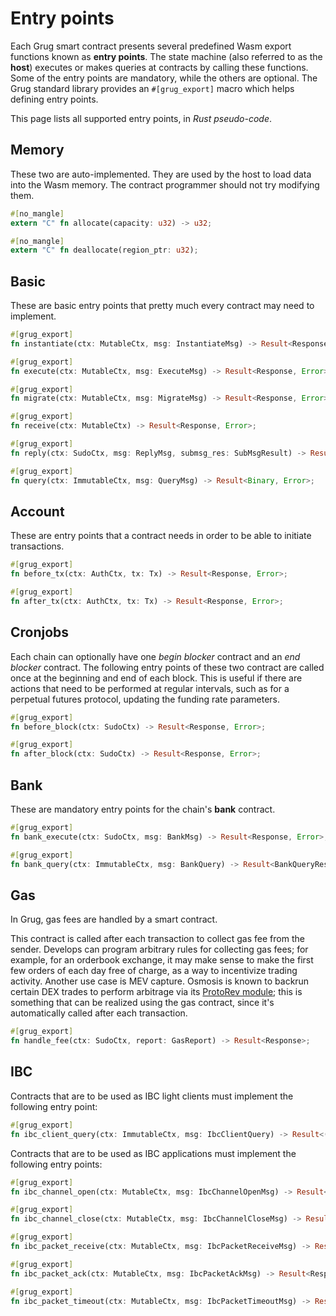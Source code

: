 # Entry points

Each Grug smart contract presents several predefined Wasm export functions known as **entry points**. The state machine (also referred to as the **host**) executes or makes queries at contracts by calling these functions. Some of the entry points are mandatory, while the others are optional. The Grug standard library provides an `#[grug_export]` macro which helps defining entry points.

This page lists all supported entry points, in _Rust pseudo-code_.

## Memory

These two are auto-implemented. They are used by the host to load data into the Wasm memory. The contract programmer should not try modifying them.

```rust
#[no_mangle]
extern "C" fn allocate(capacity: u32) -> u32;

#[no_mangle]
extern "C" fn deallocate(region_ptr: u32);
```

## Basic

These are basic entry points that pretty much every contract may need to implement.

```rust
#[grug_export]
fn instantiate(ctx: MutableCtx, msg: InstantiateMsg) -> Result<Response, Error>;

#[grug_export]
fn execute(ctx: MutableCtx, msg: ExecuteMsg) -> Result<Response, Error>;

#[grug_export]
fn migrate(ctx: MutableCtx, msg: MigrateMsg) -> Result<Response, Error>;

#[grug_export]
fn receive(ctx: MutableCtx) -> Result<Response, Error>;

#[grug_export]
fn reply(ctx: SudoCtx, msg: ReplyMsg, submsg_res: SubMsgResult) -> Result<Response, Error>;

#[grug_export]
fn query(ctx: ImmutableCtx, msg: QueryMsg) -> Result<Binary, Error>;
```

## Account

These are entry points that a contract needs in order to be able to initiate transactions.

```rust
#[grug_export]
fn before_tx(ctx: AuthCtx, tx: Tx) -> Result<Response, Error>;

#[grug_export]
fn after_tx(ctx: AuthCtx, tx: Tx) -> Result<Response, Error>;
```

## Cronjobs

Each chain can optionally have one _begin blocker_ contract and an _end blocker_ contract. The following entry points of these two contract are called once at the beginning and end of each block. This is useful if there are actions that need to be performed at regular intervals, such as for a perpetual futures protocol, updating the funding rate parameters.

```rust
#[grug_export]
fn before_block(ctx: SudoCtx) -> Result<Response, Error>;

#[grug_export]
fn after_block(ctx: SudoCtx) -> Result<Response, Error>;
```

## Bank

These are mandatory entry points for the chain's **bank** contract.

```rust
#[grug_export]
fn bank_execute(ctx: SudoCtx, msg: BankMsg) -> Result<Response, Error>;

#[grug_export]
fn bank_query(ctx: ImmutableCtx, msg: BankQuery) -> Result<BankQueryResponse, Error>;
```

## Gas

In Grug, gas fees are handled by a smart contract.

This contract is called after each transaction to collect gas fee from the sender. Develops can program arbitrary rules for collecting gas fees; for example, for an orderbook exchange, it may make sense to make the first few orders of each day free of charge, as a way to incentivize trading activity. Another use case is MEV capture. Osmosis is known to backrun certain DEX trades to perform arbitrage via its [ProtoRev module](https://github.com/osmosis-labs/osmosis/tree/main/x/protorev); this is something that can be realized using the gas contract, since it's automatically called after each transaction.

```rust
#[grug_export]
fn handle_fee(ctx: SudoCtx, report: GasReport) -> Result<Response>;
```

## IBC

Contracts that are to be used as IBC light clients must implement the following entry point:

```rust
#[grug_export]
fn ibc_client_query(ctx: ImmutableCtx, msg: IbcClientQuery) -> Result<()>;
```

Contracts that are to be used as IBC applications must implement the following entry points:

```rust
#[grug_export]
fn ibc_channel_open(ctx: MutableCtx, msg: IbcChannelOpenMsg) -> Result<Response>;

#[grug_export]
fn ibc_channel_close(ctx: MutableCtx, msg: IbcChannelCloseMsg) -> Result<Response>;

#[grug_export]
fn ibc_packet_receive(ctx: MutableCtx, msg: IbcPacketReceiveMsg) -> Result<Response>;

#[grug_export]
fn ibc_packet_ack(ctx: MutableCtx, msg: IbcPacketAckMsg) -> Result<Response>;

#[grug_export]
fn ibc_packet_timeout(ctx: MutableCtx, msg: IbcPacketTimeoutMsg) -> Result<Response>;
```
